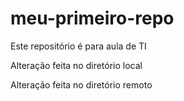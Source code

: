 # meu-primeiro-repo
Este repositório é para aula de TI

Alteração feita no diretório local 

Alteração feita no diretório remoto
